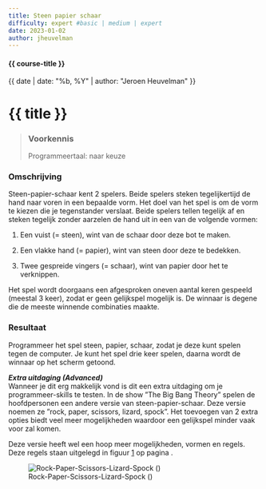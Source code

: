 ```yaml
---
title: Steen papier schaar
difficulty: expert #basic | medium | expert
date: 2023-01-02
author: jheuvelman
---
```


#### {{ course-title }}
{{ date | date: "%b, %Y" | author: "Jeroen Heuvelman" }}


# {{ title }}

> ### Voorkennis
> Programmeertaal: naar keuze

### Omschrijving
Steen-papier-schaar kent 2 spelers. Beide spelers steken tegelijkertijd
de hand naar voren in een bepaalde vorm. Het doel van het spel is om de
vorm te kiezen die je tegenstander verslaat. Beide spelers tellen
tegelijk af en steken tegelijk zonder aarzelen de hand uit in een van de
volgende vormen:

1.  Een vuist (= steen), wint van de schaar door deze bot te maken.

2.  Een vlakke hand (= papier), wint van steen door deze te bedekken.

3.  Twee gespreide vingers (= schaar), wint van papier door het te
    verknippen.

Het spel wordt doorgaans een afgesproken oneven aantal keren gespeeld
(meestal 3 keer), zodat er geen gelijkspel mogelijk is. De winnaar is
degene die de meeste winnende combinaties maakte.

### Resultaat
Programmeer het spel steen, papier, schaar, zodat je deze kunt spelen
tegen de computer. Je kunt het spel drie keer spelen, daarna wordt de
winnaar op het scherm getoond.

***Extra uitdaging (Advanced)***  
Wanneer je dit erg makkelijk vond is dit een extra uitdaging om je
programmeer-skills te testen. In de show ”The Big Bang Theory” spelen de
hoofdpersonen een andere versie van steen-papier-schaar. Deze versie
noemen ze ”rock, paper, scissors, lizard, spock”. Het toevoegen van 2
extra opties biedt veel meer mogelijkheden waardoor een gelijkspel
minder vaak voor zal komen.

Deze versie heeft wel een hoop meer mogelijkheden, vormen en regels.
Deze regels staan uitgelegd in
figuur <a href="#fig:Rock-Paper-Scissors-Lizard-Spock"
data-reference-type="ref"
data-reference="fig:Rock-Paper-Scissors-Lizard-Spock">1</a> op pagina .

<figure>
<img src="artwork/RPSLS.png" id="fig:Rock-Paper-Scissors-Lizard-Spock"
alt="Rock-Paper-Scissors-Lizard-Spock ()" />
<figcaption aria-hidden="true">Rock-Paper-Scissors-Lizard-Spock (<span
class="citation" data-cites="nathanthenerd"></span>)</figcaption>
</figure>
